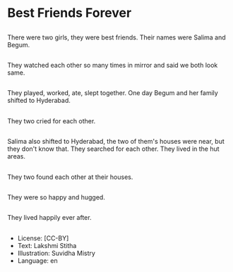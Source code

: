 # Best Friends Forever

##
There were two girls, they were best friends. Their names were Salima and Begum.

##
They watched each other so many times in mirror and said we both look same.

##
They played, worked, ate, slept together. One day Begum and her family shifted to Hyderabad.

##
They two cried for each other.

##
Salima also shifted to Hyderabad, the two of them's houses were near, but they don't know that. They searched for each other. They lived in the hut areas.

##
They two found each other at their houses.

##
They were so happy and hugged.

##
They lived happily ever after.

##
* License: [CC-BY]
* Text: Lakshmi Stitha
* Illustration: Suvidha Mistry
* Language: en
